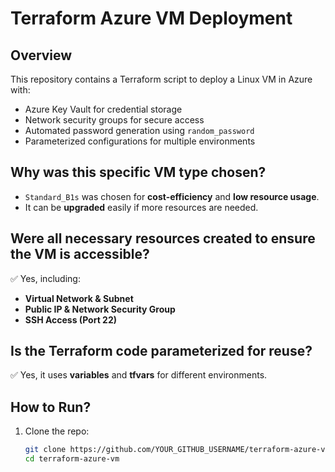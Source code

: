 # Terraform Azure VM Deployment

## Overview
This repository contains a Terraform script to deploy a Linux VM in Azure with:
- Azure Key Vault for credential storage
- Network security groups for secure access
- Automated password generation using `random_password`
- Parameterized configurations for multiple environments

## Why was this specific VM type chosen?
- `Standard_B1s` was chosen for **cost-efficiency** and **low resource usage**.
- It can be **upgraded** easily if more resources are needed.

## Were all necessary resources created to ensure the VM is accessible?
✅ Yes, including:
- **Virtual Network & Subnet**
- **Public IP & Network Security Group**
- **SSH Access (Port 22)**

## Is the Terraform code parameterized for reuse?
✅ Yes, it uses **variables** and **tfvars** for different environments.

## How to Run?
1. Clone the repo:
   ```bash
   git clone https://github.com/YOUR_GITHUB_USERNAME/terraform-azure-vm.git
   cd terraform-azure-vm
